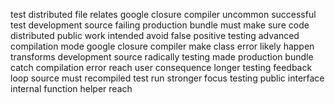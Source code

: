 test distributed file relates google closure compiler uncommon successful test development source failing production bundle must make sure code distributed public work intended avoid false positive testing advanced compilation mode google closure compiler make class error likely happen transforms development source radically testing made production bundle catch compilation error reach user consequence longer testing feedback loop source must recompiled test run stronger focus testing public interface internal function helper reach